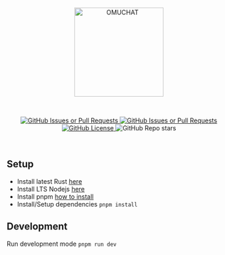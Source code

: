 <br/>
<p align="center">
    <a href="https://omuchat.cc">
        <picture>
            <source srcset="https://raw.githubusercontent.com/OMUCHAT/dashboard/master/src/lib/images/title.svg">
            <img width="200" alt="OMUCHAT" src="https://raw.githubusercontent.com/OMUCHAT/dashboard/master/src/lib/images/title.svg">
        </picture>
    </a>
</p>
<br/>
<p align="center">
    <a href="https://github.com/OMUCHAT/dashboard/issues">
        <img alt="GitHub Issues or Pull Requests" src="https://img.shields.io/github/issues/OMUCHAT/dashboard">
    </a>
    <a href="https://github.com/OMUCHAT/dashboard/pulls">
        <img alt="GitHub Issues or Pull Requests" src="https://img.shields.io/github/issues-pr/OMUCHAT/dashboard">
    </a>
    <a href="https://github.com/OMUCHAT/dashboard/blob/master/LICENSE">
        <img alt="GitHub License" src="https://img.shields.io/github/license/OMUCHAT/dashboard">
    </a>
    <img alt="GitHub Repo stars" src="https://img.shields.io/github/stars/OMUCHAT/dashboard">
</p>
<br/>

## Setup

- Install latest Rust [here](https://www.rust-lang.org/ja)
- Install LTS Nodejs [here](https://nodejs.org/)
- Install pnpm [how to install](https://pnpm.io/ja/installation)
- Install/Setup dependencies `pnpm install`

## Development

Run development mode `pnpm run dev`

